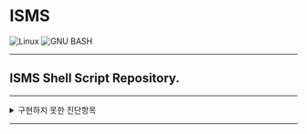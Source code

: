 # ISMS

<img alt="Linux" src ="https://img.shields.io/badge/Linux-FCC624.svg?&style=for-the-badge&logo=Linux&logoColor=black"/> <img alt="GNU BASH" src ="https://img.shields.io/badge/GNU BASH-4EAA25.svg?&style=for-the-badge&logo=GNU BASH&logoColor=white"/>
___

## ISMS Shell Script Repository.
___

<details>
<summary>구현하지 못한 진단항목</summary>
<div markdown="1">

|진단 번호|<center>진단 항목</center>|
|:--:|--|
|U-18|접속 IP 및 포트 제한|
|U-25|NFS 접근 통제|
|U-30|Sendmail 버전 점검|
|U-33|DNS 보안 버전 패치|
|U-34|DNS ZoneTransfer 설정|
|U-35|최신 보안패치 및 벤더 권고사항 적용|
|U-36|로그의 정기적 검토 및 보고|

</div>
</details>

___
